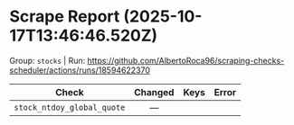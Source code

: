 # Scrape Report (2025-10-17T13:46:46.520Z)

Group: `stocks`  |  Run: https://github.com/AlbertoRoca96/scraping-checks-scheduler/actions/runs/18594622370

| Check | Changed | Keys | Error |
|---|:---:|:--|:--|
| `stock_ntdoy_global_quote` | — |  |  |
